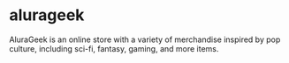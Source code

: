 # alurageek
AluraGeek is an online store with a variety of merchandise inspired by pop culture, including sci-fi, fantasy, gaming, and more items.
